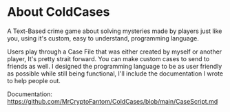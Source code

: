 # About ColdCases
A Text-Based crime game about solving mysteries made by players just like you, using it's custom, easy to understand, programming language.

Users play through a Case File that was either created by myself or another player, It's pretty strait forward. You can make custom cases to send to friends as well.
I designed the programming language to be as user friendly as possible while still being functional, I'll include the documentation I wrote to help people out.

Documentation: https://github.com/MrCryptoFantom/ColdCases/blob/main/CaseScript.md
